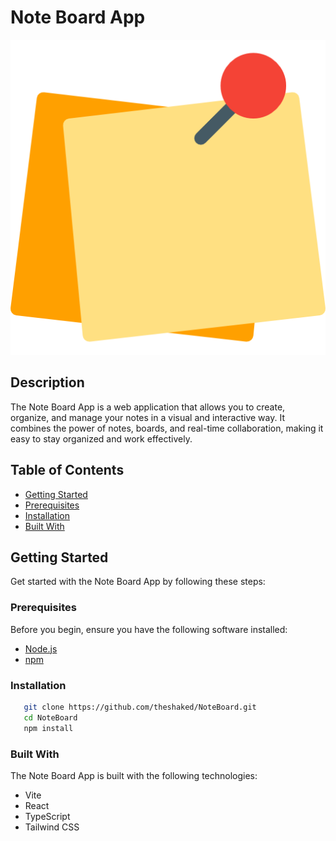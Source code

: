 # Note Board App

![Note Board App Logo](./public/logo.png)

## Description

The Note Board App is a web application that allows you to create, organize, and manage your notes in a visual and interactive way. It combines the power of notes, boards, and real-time collaboration, making it easy to stay organized and work effectively.

## Table of Contents

- [Getting Started](#getting-started)
- [Prerequisites](#prerequisites)
- [Installation](#installation)
- [Built With](#built-with)

## Getting Started

Get started with the Note Board App by following these steps:

### Prerequisites

Before you begin, ensure you have the following software installed:

- [Node.js](https://nodejs.org/)
- [npm](https://www.npmjs.com/)

### Installation

```sh
   git clone https://github.com/theshaked/NoteBoard.git
   cd NoteBoard
   npm install
```

### Built With

The Note Board App is built with the following technologies:

- Vite
- React
- TypeScript
- Tailwind CSS
